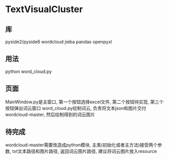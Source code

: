 # TextVisualCluster

## 库
pyside2/pyside6
wordcloud
jieba
pandas
openpyxl


## 用法
python word_cloud.py
## 页面
MainWindow.py是主窗口, 第一个按钮选择excel文件, 第二个按钮待实现, 第三个按钮弹出词云窗口
word_cloud.py绘制词云, 负责将文本json和图片交付wordcloud-master, 然后绘制得到的词云图片
## 待完成
wordcloud-master需要改造成python模块, 主类(初始化或者主方法)接受两个参数, txt文本路径和图片路径, 返回词云图片路径, 建议将词云图片放入resource

